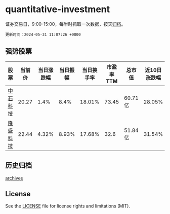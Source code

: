 # quantitative-investment

证券交易日，9:00-15:00，每半时抓取一次数据，按天[归档](archives)。

`更新时间：2024-05-31 11:07:26 +0800`

## 强势股票

|股票|当前价|当日涨跌幅|当日振幅|当日换手率|市盈率TTM|总市值|近10日涨跌幅|
|----|----|----|----|----|----|----|----|
|[中石科技](https://xueqiu.com/S/SZ300684)|20.27|1.4%|8.4%|18.01%|73.45|60.71亿|28.05%|
|[隆盛科技](https://xueqiu.com/S/SZ300680)|22.44|4.32%|8.93%|17.68%|32.6|51.84亿|31.54%|

## 历史归档

[archives](archives)

## License

See the [LICENSE](LICENSE) file for license rights and limitations (MIT).